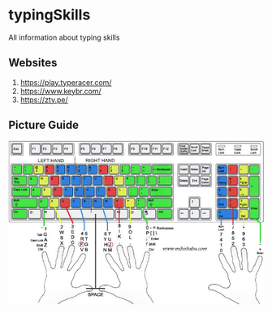 # typingSkills
All information about typing skills


## Websites
1. https://play.typeracer.com/
2. https://www.keybr.com/
3. https://zty.pe/

## Picture Guide
![Screenshot](img.jpg)
